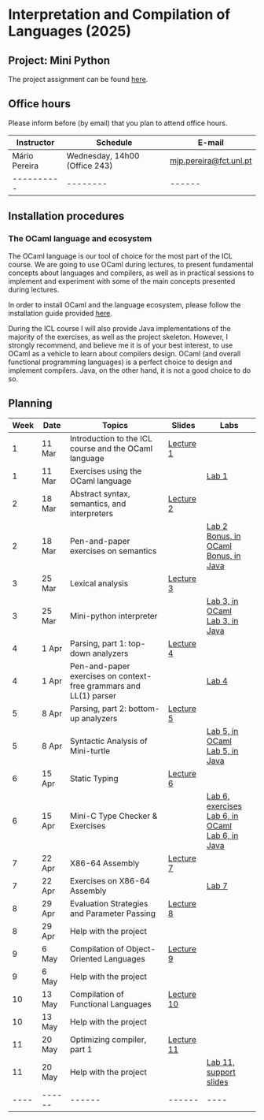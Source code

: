 # Interpretation and Compilation of Languages (2025)

## Project: Mini Python

The project assignment can be found [here](project/index).

## Office hours

Please inform before (by email) that you plan to attend office hours.

| Instructor | Schedule | E-mail |
| ---------- | -------- | ------ |
| Mário Pereira | Wednesday, 14h00 (Office 243) | mjp.pereira@fct.unl.pt |
| ---------- | -------- | ------ |

## Installation procedures

### The OCaml language and ecosystem

The OCaml language is our tool of choice for the most part of the ICL
course. We are going to use OCaml during lectures, to present
fundamental concepts about languages and compilers, as well as in
practical sessions to implement and experiment with some of the main
concepts presented during lectures.

In order to install OCaml and the language ecosystem, please follow
the installation guide provided [here](install_ocaml).

During the ICL course I will also provide Java implementations of the
majority of the exercises, as well as the project skeleton. However, I
strongly recommend, and believe me it is of your best interest, to use
OCaml as a vehicle to learn about compilers design. OCaml (and overall
functional programming languages) is a perfect choice to design and
implement compilers. Java, on the other hand, it is not a good choice
to do so.

## Planning

| Week | Date | Topics | Slides | Labs |
| ---- | ---- | ------ | ------ | ---- |
| 1    | 11 Mar | Introduction to the ICL course and the OCaml language  | [Lecture 1](lecture1.pdf)  |      |
| 1    | 11 Mar | Exercises using the OCaml language |        |  [Lab 1](lab1)    |
| 2    | 18 Mar | Abstract syntax, semantics, and interpreters  | [Lecture 2](lecture2.pdf)         |      |
| 2    | 18 Mar | Pen-and-paper exercises on semantics |        |  [Lab 2](lab2/lab2.pdf) <br>[Bonus, in OCaml](lab2/bonus) <br> [Bonus, in Java](lab2/bonus_java)  |
| 3    | 25 Mar | Lexical analysis  | [Lecture 3](lecture3.pdf)         |      |
| 3    | 25 Mar | Mini-python interpreter |        |  [Lab 3, in OCaml](lab3/index) <br> [Lab 3, in Java](lab3/index-java)  |
| 4    | 1 Apr  | Parsing, part 1: top-down analyzers  | [Lecture 4](lecture4.pdf)         |      |
| 4    | 1 Apr  | Pen-and-paper exercises on context-free grammars and LL(1) parser |        |  [Lab 4](lab4/lab4.pdf)  |
| 5    | 8 Apr  | Parsing, part 2: bottom-up analyzers  | [Lecture 5](lecture5.pdf)         |      |
| 5    | 8 Apr  | Syntactic Analysis of Mini-turtle |        |  [Lab 5, in OCaml](lab5/index) <br> [Lab 5, in Java](lab5/index-java) |
| 6    | 15 Apr | Static Typing  | [Lecture 6](lecture6.pdf)         |      |
| 6    | 15 Apr | Mini-C Type Checker & Exercises |        |  [Lab 6, exercises](lab6/lab6.pdf) <br> [Lab 6, in OCaml](lab6/index) <br> [Lab 6, in Java](lab6/index-java) |
| 7    | 22 Apr | X86-64 Assembly  | [Lecture 7](lecture7.pdf)         |      |
| 7    | 22 Apr | Exercises on X86-64 Assembly |        |  [Lab 7](lab7/index) |
| 8    | 29 Apr | Evaluation Strategies and Parameter Passing  | [Lecture 8](lecture8.pdf)         |      |
| 8    | 29 Apr | Help with the project |        |   |
| 9    | 6 May  | Compilation of Object-Oriented Languages  | [Lecture 9](lecture9.pdf)         |      |
| 9    | 6 May  | Help with the project |        |   |
| 10   | 13 May | Compilation of Functional Languages  | [Lecture 10](lecture10.pdf)         |      |
| 10   | 13 May | Help with the project |        |   |
| 11   | 20 May | Optimizing compiler, part 1  | [Lecture 11](lecture11.pdf)         |      |
| 11   | 20 May | Help with the project |        |   [Lab 11, support slides](lab11/support.pdf) |
| ---- | ------ | ------ | ------ | ---- |
